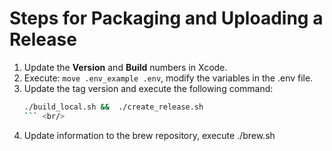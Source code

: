 # Steps for Packaging and Uploading a Release  
1. Update the **Version** and **Build** numbers in Xcode.  <br/>
2. Execute: `move .env_example .env`, modify the variables in the .env file.<br/>
3. Update the tag version and execute the following command:  <br/>
   ```bash
   ./build_local.sh &&  ./create_release.sh
   ``` <br/>
4. Update information to the brew repository, execute ./brew.sh
